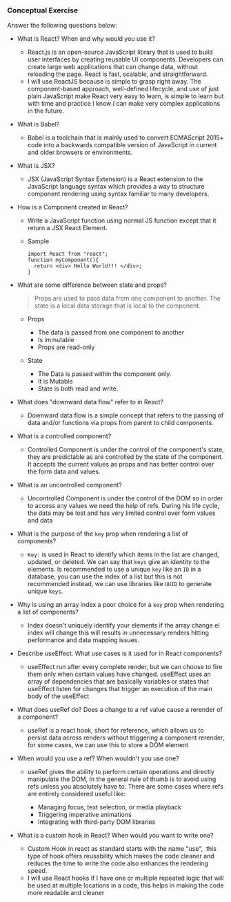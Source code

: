 ### Conceptual Exercise

Answer the following questions below:

- What is React? When and why would you use it?

	- React.js is an open-source JavaScript library that is used to build user interfaces by creating reusable UI components. Developers can create large web applications that can change data, without reloading the page. React is fast, scalable, and straightforward. 
	- I will use ReactJS because is simple to grasp right away. The component-based approach, well-defined lifecycle, and use of just plain JavaScript make React very easy to learn, is simple to learn but with time and practice I know I can make very complex applications in the future.  

- What is Babel?

	- Babel is a toolchain that is mainly used to convert ECMAScript 2015+ code into a backwards compatible version of JavaScript in current and older browsers or environments.

- What is JSX?

	- JSX (JavaScript Syntax Extension) is a React extension to the JavaScript language syntax which provides a way to structure component rendering using syntax familiar to many developers.

- How is a Component created in React?

	 - Write a JavaScript function using normal JS function except that it return a JSX React Element. 

	- Sample		
	
		  import React from "react";
		  function myComponent(){
  			return <div> Hello World!!! </div>;
		  }

- What are some difference between state and props?


	> Props are used to pass data from one component to another.
The state is a local data storage that is local to the component.

	- Props

		- The data is passed from one component to another 
		- Is immutable 
		- Props are read-only

	- State 

		 - The Data is passed within the component only.
		 -  It is Mutable
		 - State is both read and write.

- What does "downward data flow" refer to in React?

	- Downward data flow is a simple concept that refers to the passing of data and/or functions via props from parent to child components.

- What is a controlled component?

	- Controlled Component is under the control of the component's state, they are predictable as are controlled by the state of the component. It accepts the current values as props and has better control over the form data and values. 

- What is an uncontrolled component?

	- Uncontrolled Component is under the control of the DOM so in order to access any values we need the help of refs. During his life cycle, the data may be lost and has very limited control over form values and data

- What is the purpose of the `key` prop when rendering a list of components?

	- `Key:` is used in React to identify which items in the list are changed, updated, or deleted. We can say that `keys` give an identity to the elements. Is recommended to use a unique `key` like an `ID` in a database, you can use the index of a list but this is not recommended instead, we can use libraries like `UUID` to generate unique `keys`.

- Why is using an array index a poor choice for a `key` prop when rendering a list of components?

	- Index doesn't uniquely identify your elements if the array change el index will change this will results in unnecessary renders hitting performance and data mapping issues.

- Describe useEffect.  What use cases is it used for in React components?

	- useEffect run after every complete render, but we can choose to fire them only when certain values have changed. useEffect uses an array of dependencies that are basically variables or states that useEffect listen for changes that trigger an execution of the main body of the useEffect 

- What does useRef do?  Does a change to a ref value cause a rerender of a component?

	- useRef is a react hook, short for reference, which allows us to persist data across renders without triggering a component rerender, for some cases, we can use this to store a DOM element

- When would you use a ref? When wouldn't you use one?

	- useRef gives the ability to perform certain operations and directly manipulate the DOM, In the general rule of thumb is to avoid using refs unless you absolutely have to. There are some cases where refs are entirely considered useful like:
	
		- Managing focus, text selection, or media playback
		- Triggering imperative animations
		- Integrating with third-party DOM libraries
 

- What is a custom hook in React? When would you want to write one?

	- Custom Hook in react as standard starts with the name "use",  this type of hook offers reusability which makes the code cleaner and reduces the time to write the code also enhances the rendering speed.
	- I will use React hooks if I have one or multiple repeated logic that will be used at multiple locations in a code, this helps in making the code more readable and cleaner 
